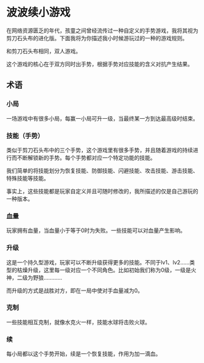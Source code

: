 # 波波续小游戏

在网络资源匮乏的年代，孩童之间曾经流传过一种自定义的手势游戏，我将其视为剪刀石头布的进化版。下面我将为你描述我小时候游玩过的一种的游戏规则。

和剪刀石头布相同，双人游戏。

这个游戏的核心在于双方同时出手势，根据手势对应技能的含义对抗产生结果。

## 术语

### 小局

一场游戏中有很多小局，每赢一小局可升一级，当最终某一方到达最高级时结束。

### 技能（手势）

类似于剪刀石头布中的三个手势，这个游戏里有很多手势，并且随着游戏的持续进行而不断解锁新的手势。每个手势都对应一个特定功能的技能。  

我们简单的将技能划分为恢复技能、防御技能、闪避技能、攻击技能、游击技能、特殊技能等技能。

事实上，这些技能都是玩家自定义并且可随时修改的，我所描述的仅是自己游玩的一种版本。

### 血量

玩家拥有血量，当血量小于等于0时为失败。一些技能可以对血量产生影响。

### 升级

这是一个持久型游戏，玩家可以不断升级获得更多的技能。不同于lv1、lv2……类型的枯燥升级，这里每一级对应一个不同角色。比如初始我们称为0级，一级是火神，二级为野狼…………

而升级的方式是战胜对方，即在一局中使对手血量减为0。

### 克制

一些技能相互克制，就像水克火一样，技能水球将击败火球。

### 续

每小局都以这个手势开始，续是一个恢复技能，作用为加一滴血。



